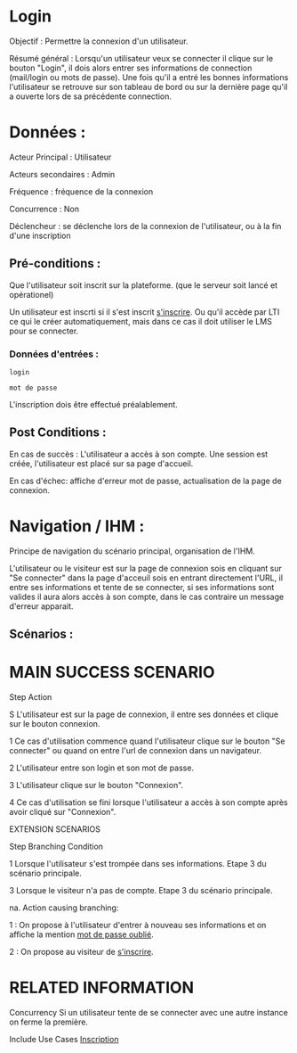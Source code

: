 # Login


Objectif :  Permettre la connexion d'un utilisateur.

Résumé général : Lorsqu'un utilisateur veux se connecter il clique sur le bouton "Login", il dois alors entrer ses informations de connection (mail/login ou mots de passe). Une fois qu'il a entré les bonnes informations l'utilisateur se retrouve sur son tableau de bord ou sur la dernière page qu'il a ouverte lors de sa précédente connection.

# Données :

Acteur Principal : Utilisateur

Acteurs secondaires : Admin

Fréquence   : fréquence de la connexion

Concurrence : Non

Déclencheur : se déclenche lors de la connexion de l'utilisateur, ou à la fin d'une inscription

## Pré-conditions :

Que l'utilisateur soit inscrit sur la plateforme. (que le serveur soit lancé et opérationel)

Un utilisateur est inscrti si il s'est inscrit  [s'inscrire](../visiteur/inscription.md).
Ou qu'il accède par LTI ce qui le créer automatiquement, mais dans ce cas il doit utiliser le LMS pour se connecter. 

### Données d'entrées :
	login

	mot de passe


L'inscription dois être effectué préalablement.

## Post Conditions :

En cas de succès : L'utilisateur a accès à son compte. Une session est créée, l'utilisateur est placé sur sa page d'accueil.

En cas d'échec: affiche d'erreur mot de passe, actualisation de la page de connexion.

# Navigation / IHM  :

Principe de navigation du scénario principal, organisation de l'IHM.

L'utilisateur ou le visiteur est sur la page de connexion sois en cliquant sur "Se connecter" dans la page d'acceuil sois en entrant directement l'URL, il entre ses informations et tente de se connecter, si ses informations sont valides il aura alors accès à son compte, dans le cas contraire un message d'erreur apparait.

## Scénarios :

# MAIN SUCCESS SCENARIO

Step    Action

S    L'utilisateur est sur la page de connexion, il entre ses données et clique sur le bouton connexion.

1    Ce cas d'utilisation commence quand l'utilisateur clique sur le bouton "Se connecter" ou quand on entre l'url de connexion dans un navigateur.

2    L'utilisateur entre son login et son mot de passe.

3    L'utilisateur clique sur le bouton "Connexion".

4    Ce cas d'utilisation se fini lorsque l'utilisateur a accès à son compte après avoir cliqué sur "Connexion".

EXTENSION SCENARIOS

Step    Branching Condition

1	 Lorsque l'utilisateur s'est trompée dans ses informations. Etape 3 du scénario principale.

3	 Lorsque le visiteur n'a pas de compte. Etape 3 du scénario principale.

na.  Action causing branching:

1 : On propose à l'utilisateur d'entrer à nouveau ses informations et on affiche la mention [mot de passe oublié](./oubliemdp.md).

2 : On propose au visiteur de [s'inscrire](../visiteur/inscription.md).


# RELATED INFORMATION

Concurrency    Si un utilisateur tente de se connecter avec une autre instance on ferme la première.

Include Use Cases    [Inscription](../visiteur/inscription.md)


<!--- 
Author : Jordan
Validator : Raphael 
-->
 
